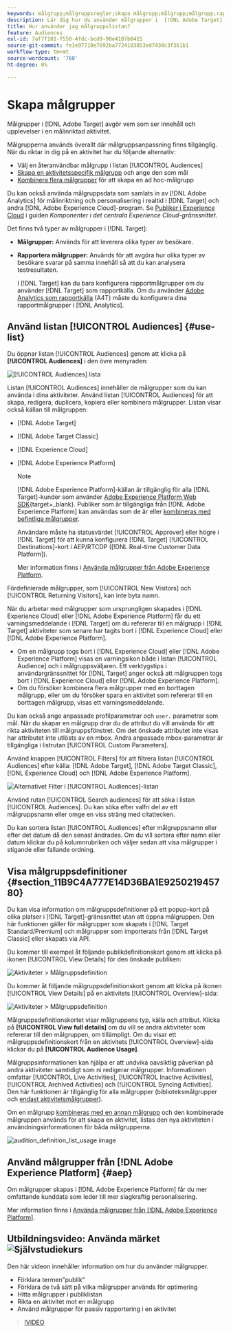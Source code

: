 ```yaml
---
keywords: målgrupp;målgruppsregler;skapa målgrupp;målgrupp;målgrupp;rapportmålgrupp;segment;anpassade profilparametrar;målgruppsdefinition;målgruppslista
description: Lär dig hur du använder målgrupper i  [!DNL Adobe Target].
title: Hur använder jag målgruppslistan?
feature: Audiences
exl-id: 7af7f101-f550-4fdc-bcd9-90e4107b0415
source-git-commit: fe1e97710e7692ba7724103853ed7438c3f361b1
workflow-type: tm+mt
source-wordcount: '760'
ht-degree: 0%

---
```


# Skapa målgrupper

Målgrupper i [!DNL Adobe Target] avgör vem som ser innehåll och upplevelser i en målinriktad aktivitet.

Målgrupperna används överallt där målgruppsanpassning finns tillgänglig. När du riktar in dig på en aktivitet har du följande alternativ:

* Välj en återanvändbar målgrupp i listan [!UICONTROL Audiences]
* [Skapa en aktivitetsspecifik målgrupp](/help/main/c-target/creating-activity-only-audience.md) och ange den som mål
* [Kombinera flera målgrupper](/help/main/c-target/combining-multiple-audiences.md#concept_A7386F1EA4394BD2AB72399C225981E5) för att skapa en ad hoc-målgrupp

Du kan också använda målgruppsdata som samlats in av [!DNL Adobe Analytics] för målinriktning och personalisering i realtid i [!DNL Target] och andra [!DNL Adobe Experience Cloud]-program. Se [Publiker i Experience Cloud](https://experienceleague.adobe.com/docs/core-services/interface/audiences/audience-library.html) i guiden *Komponenter i det centrala Experience Cloud-gränssnittet*.

Det finns två typer av målgrupper i [!DNL Target]:

* **Målgrupper:** Används för att leverera olika typer av besökare.
* **Rapportera målgrupper:** Används för att avgöra hur olika typer av besökare svarar på samma innehåll så att du kan analysera testresultaten.

  I [!DNL Target] kan du bara konfigurera rapportmålgrupper om du använder [!DNL Target] som rapportkälla. Om du använder [Adobe Analytics som rapportkälla](/help/main/c-integrating-target-with-mac/a4t/a4t.md) (A4T) måste du konfigurera dina rapportmålgrupper i [!DNL Analytics].

## Använd listan [!UICONTROL Audiences] {#use-list}

Du öppnar listan [!UICONTROL Audiences] genom att klicka på **[!UICONTROL Audiences]** i den övre menyraden:

![[!UICONTROL Audiences] lista ](assets/audiences_list.png)

Listan [!UICONTROL Audiences] innehåller de målgrupper som du kan använda i dina aktiviteter. Använd listan [!UICONTROL Audiences] för att skapa, redigera, duplicera, kopiera eller kombinera målgrupper. Listan visar också källan till målgruppen:

* [!DNL Adobe Target]
* [!DNL Adobe Target Classic]
* [!DNL Experience Cloud]
* [!DNL Adobe Experience Platform]

  >[!NOTE]
  >
  >[!DNL Adobe Experience Platform]-källan är tillgänglig för alla [!DNL Target]-kunder som använder [Adobe Experience Platform Web SDK](https://experienceleague.adobe.com/docs/target-dev/developer/client-side/aep-web-sdk.html){target=_blank}. Publiker som är tillgängliga från [!DNL Adobe Experience Platform] kan användas som de är eller [kombineras med befintliga målgrupper](/help/main/c-target/combining-multiple-audiences.md).
  >
  >Användare måste ha statusvärdet [!UICONTROL Approver] eller högre i [!DNL Target] för att kunna konfigurera [!DNL Target] [!UICONTROL Destinations]-kort i AEP/RTCDP ([!DNL Real-time Customer Data Platform]).
  >
  >Mer information finns i [Använda målgrupper från Adobe Experience Platform](#aep).

Fördefinierade målgrupper, som [!UICONTROL New Visitors] och [!UICONTROL Returning Visitors], kan inte byta namn.

När du arbetar med målgrupper som ursprungligen skapades i [!DNL Experience Cloud] eller [!DNL Adobe Experience Platform] får du ett varningsmeddelande i [!DNL Target] om du refererar till en målgrupp i [!DNL Target] aktiviteter som senare har tagits bort i [!DNL Experience Cloud] eller [!DNL Adobe Experience Platform].

* Om en målgrupp togs bort i [!DNL Experience Cloud] eller [!DNL Adobe Experience Platform] visas en varningsikon både i listan [!UICONTROL Audience] och i målgruppsväljaren. Ett verktygstips i användargränssnittet för [!DNL Target] anger också att målgruppen togs bort i [!DNL Experience Cloud] eller [!DNL Adobe Experience Platform].
* Om du försöker kombinera flera målgrupper med en borttagen målgrupp, eller om du försöker spara en aktivitet som refererar till en borttagen målgrupp, visas ett varningsmeddelande.

Du kan också ange anpassade profilparametrar och `user.` parametrar som mål. När du skapar en målgrupp drar du de attribut du vill använda för att rikta aktiviteten till målgruppsfönstret. Om det önskade attributet inte visas har attributet inte utlösts av en mbox. Andra anpassade mbox-parametrar är tillgängliga i listrutan [!UICONTROL Custom Parameters].

Använd knappen [!UICONTROL Filters] för att filtrera listan [!UICONTROL Audiences] efter källa: [!DNL Adobe Target], [!DNL Adobe Target Classic], [!DNL Experience Cloud] och [!DNL Adobe Experience Platform].

![Alternativet Filter i [!UICONTROL Audiences]-listan](assets/filters.png)

Använd rutan [!UICONTROL Search audiences] för att söka i listan [!UICONTROL Audiences]. Du kan söka efter valfri del av ett målgruppsnamn eller omge en viss sträng med citattecken.

Du kan sortera listan [!UICONTROL Audiences] efter målgruppsnamn eller efter det datum då den senast ändrades. Om du vill sortera efter namn eller datum klickar du på kolumnrubriken och väljer sedan att visa målgrupper i stigande eller fallande ordning.

## Visa målgruppsdefinitioner {#section_11B9C4A777E14D36BA1E925021945780}

Du kan visa information om målgruppsdefinitioner på ett popup-kort på olika platser i [!DNL Target]-gränssnittet utan att öppna målgruppen. Den här funktionen gäller för målgrupper som skapats i [!DNL Target Standard/Premium] och målgrupper som importerats från [!DNL Target Classic] eller skapats via API.

Du kommer till exempel åt följande publikdefinitionskort genom att klicka på ikonen [!UICONTROL View Details] för den önskade publiken:

![Aktiviteter > Målgruppsdefinition](assets/audience_definition_list.png)

Du kommer åt följande målgruppsdefinitionskort genom att klicka på ikonen [!UICONTROL View Details] på en aktivitets [!UICONTROL Overview]-sida:

![Aktiviteter > Målgruppsdefinition](assets/view-details-activity-overview.png)

Målgruppsdefinitionskortet visar målgruppens typ, källa och attribut. Klicka på **[!UICONTROL View full details]** om du vill se andra aktiviteter som refererar till den målgruppen, om tillämpligt. Om du visar ett målgruppsdefinitionskort från en aktivitets [!UICONTROL Overview]-sida klickar du på **[!UICONTROL Audience Usage]**.

Målgruppsinformationen kan hjälpa er att undvika oavsiktlig påverkan på andra aktiviteter samtidigt som ni redigerar målgrupper. Informationen omfattar [!UICONTROL Live Activities], [!UICONTROL Inactive Activities], [!UICONTROL Archived Activities] och [!UICONTROL Syncing Activities]. Den här funktionen är tillgänglig för alla målgrupper (biblioteksmålgrupper och [endast aktivitetsmålgrupper](/help/main/c-target/creating-activity-only-audience.md#concept_A6BADCF530ED4AE1852E677FEBE68483)).

Om en målgrupp [kombineras med en annan målgrupp](/help/main/c-target/combining-multiple-audiences.md) och den kombinerade målgruppen används för att skapa en aktivitet, listas den nya aktiviteten i användningsinformationen för båda målgrupperna.

![audition_definition_list_usage image](assets/audience_definition_list_usage.png)

<!--The following audience definition card is for an audience imported from the Adobe Experience Cloud. In this instance, the audience was imported from Adobe Audience Manager (AAM).

![Usage tab on Audience Definition card](assets/audience_definition_mc.png)

The following details are available for these imported audience types:

| Audience Type | Details |
|--- |--- |
|Mobile audience|Marketing Name, Vendor, and Model.<br>The `matches | does not match` operator displays instead of `equals | does not equal`<br>![Imported Mobile Audience](/help/main/c-target/c-audiences/assets/imported_mobile_audience.png).|
|Visitor-behavior audience|**user.categoryAffinity:** `categoryAffinity` with `FAVORITE` parameter.<br>![Imported Category Affinity](/help/main/c-target/c-audiences/assets/imported_category_affinity.png)<br>**Monitoring:** Monitoring service equals true.<br>**No Monitoring Service:** Monitoring service equals false.<br>![Imported Monitoring](/help/main/c-target/c-audiences/assets/imported_monitoring.png)|
|Audiences using the NOT operator|**Single Rule:** Target displays the audience in the format `[All Visitor AND [NOT [rule]`. Single NOT rule displays with AND with `AllVisitor` audience.<br>![Imported Not Audience](/help/main/c-target/c-audiences/assets/imported_not_audience.png)|

Keep the following points in mind as you work with imported audiences:

* Expression target audiences are no longer supported in Target Standard/Premium. 
* Target Standard/Premium does not support some deprecated audiences or has improved operators for ease of use. Because of this, the definition of an imported audience, although working as per definition, does not mean that same is now available for creation in the Standard/Premium interface. For example, Social Audiences are visible with their rules but Target Standard/Premium does not allow social audiences to be created.-->

## Använd målgrupper från [!DNL Adobe Experience Platform] {#aep}

Om målgrupper skapas i [!DNL Adobe Experience Platform] får du mer omfattande kunddata som leder till mer slagkraftig personalisering.

Mer information finns i [Använda målgrupper från [!DNL Adobe Experience Platform]](/help/main/c-integrating-target-with-mac/integrating-with-rtcdp.md#aep).

## Utbildningsvideo: Använda märket ![Självstudiekurs](/help/main/assets/tutorial.png)

Den här videon innehåller information om hur du använder målgrupper.

* Förklara termen&quot;publik&quot;
* Förklara de två sätt på vilka målgrupper används för optimering
* Hitta målgrupper i publiklistan
* Rikta en aktivitet mot en målgrupp
* Använd målgrupper för passiv rapportering i en aktivitet

>[!VIDEO](https://video.tv.adobe.com/v/17398)
